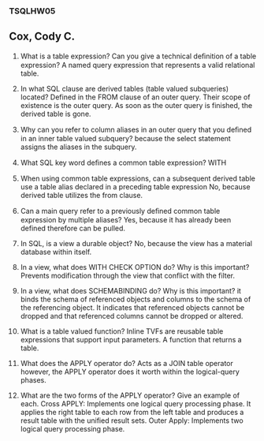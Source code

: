 ### TSQLHW05
## Cox, Cody C.

1.  What is a table expression? Can you give a technical deﬁnition of a table expression?
A named query expression that represents a valid relational table.

1.  In what SQL clause are derived tables (table valued subqueries) located?
Defined in the FROM clause of an outer query. Their scope of existence is the outer query. As soon as the outer query is finished, the derived table is gone.

1.  Why can you refer to column aliases in an outer query that you deﬁned in an inner table valued subquery?
because the select statement assigns the aliases in the subquery.

1. What SQL key word deﬁnes a common table expression?
WITH

1. When using common table expressions, can a subsequent derived table use a table alias declared in a preceding table expression
No, because derived table utilizes the from clause.

1. Can a main query refer to a previously deﬁned common table expression by multiple aliases?
Yes, because it has already been defined therefore can be pulled.

1. In SQL, is a view a durable object?
No, because the view has a material database within itself.

1. In a view, what does WITH CHECK OPTION do? Why is this important?
Prevents modification through the view that conflict with the filter.

1. In a view, what does SCHEMABINDING do? Why is this important?
 it binds the schema of referenced objects and columns to the schema of the referencing object. It indicates that referenced objects cannot be dropped and that referenced columns cannot be dropped or altered.

1. What is a table valued function?
Inline TVFs are reusable table expressions that support input parameters. A function that returns a table.

1. What does the APPLY operator do?
Acts as a JOIN table operator however, the APPLY operator does it worth within the logical-query phases.

1. What are the two forms of the APPLY operator? Give an example of each.
Cross APPLY: Implements one logical query processing phase. It applies the right table to each row from the left table and produces a result table with the unified result sets.
Outer Apply: Implements two logical query processing phase.
